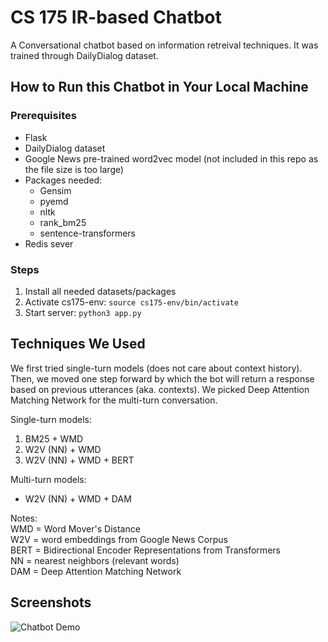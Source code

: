 # CS 175 IR-based Chatbot
A Conversational chatbot based on information retreival techniques. It was trained through DailyDialog dataset.

## How to Run this Chatbot in Your Local Machine
### Prerequisites
* Flask
* DailyDialog dataset
* Google News pre-trained word2vec model (not included in this repo as the file size is too large)
* Packages needed: 
    * Gensim
    * pyemd
    * nltk
    * rank_bm25
    * sentence-transformers
* Redis sever

### Steps
1. Install all needed datasets/packages
2. Activate cs175-env: `source cs175-env/bin/activate`
3. Start server: `python3 app.py`

## Techniques We Used
We first tried single-turn models (does not care about context history). Then, we moved one step forward by which the bot will return a response based on previous utterances (aka. contexts). We picked Deep Attention Matching Network for the multi-turn conversation.

Single-turn models:
1. BM25 + WMD
2. W2V (NN) + WMD
3. W2V (NN) + WMD + BERT

Multi-turn models:
* W2V (NN) + WMD + DAM

Notes: <br/>
WMD = Word Mover's Distance <br/>
W2V = word embeddings from Google News Corpus <br/>
BERT = Bidirectional Encoder Representations from Transformers <br/>
NN = nearest neighbors (relevant words) <br/>
DAM = Deep Attention Matching Network <br/>

## Screenshots

<img src='https://imgur.com/a/8AkcoGB' title='chatbot-demo' width='' alt='Chatbot Demo' />